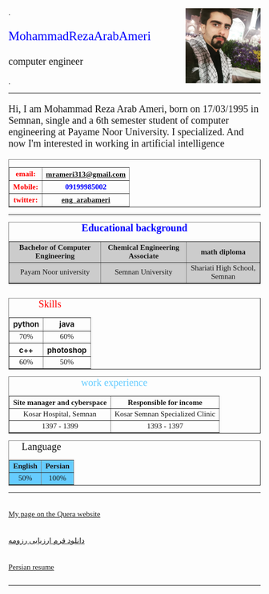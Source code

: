 <img dir="rtl" align="right" src="Rmage.png" width="150" height="150">
.
<p  style="color:  blue; font-family: Vazir; font-size: 25px;">MohammadRezaArabAmeri</p>
<p  style="font-family: Vazir; font-size: 20px;">computer engineer</p>
.
<hr/>
 <p style="font-family: Vazir; font-size: 20px;">
Hi, I am Mohammad Reza Arab Ameri, born on 17/03/1995 in Semnan, single and a 6th semester student of computer engineering at Payame Noor University. I specialized. And now I'm interested in working in artificial intelligence
</p>
 
 
<table width="400" border="1" cellspacing="2" cellpadding="2" style="text-align:center;" align="center">
<caption style="color:  blue; font-family: Vazir; font-size: 20px;">
</caption>
<tr> 

<th style="color:  red; font-family: Vazir; font-size: 15px;">email:</th>
<th><a href="https://mrameri313@gmail.com" style="font-family: Vazir; font-size: 15px;">mrameri313@gmail.com</a></th>
</tr> 
<tr>

<th style="color:  red; font-family: Vazir; font-size: 15px;"><b>Mobile:</b></th>
<th style="color:  blue; font-family: Vazir; font-size: 15px;">09199985002</th>
</tr>
<tr>

<th style="color:  red; font-family: Vazir; font-size: 15px;"><b>twitter:</b></th>
<th><a href="https://twitter.com/eng_arabameri" style="font-family: Vazir; font-size: 15px;">eng_arabameri</a></th>
</tr> 
</table>
<hr/>

<table border="1">
<caption style="color:  blue; font-family: Vazir; font-size: 20px;">
<b>Educational background</b>
</caption>
<colgroup style="background-color:#CCC"></colgroup>
<colgroup style="background-color:#CCC"></colgroup>
<colgroup style="background-color:#CCC"></colgroup>
<tr>
<th style="color:  block; font-family: Vazir; font-size: 15px;">Bachelor of Computer Engineering</th>
<th style="font-family: Vazir; font-size: 15px;">Chemical Engineering Associate</th>
<th style="font-family: Vazir; font-size: 15px;">math diploma</th>
</tr>
<tr>
<td style="text-align:center; font-family: Vazir; font-size: 15px;">Payam Noor university</td>
<td style="text-align:center; font-family: Vazir; font-size: 15px;">Semnan University</td>
<td style="text-align:center; font-family: Vazir; font-size: 15px;">Shariati High School, Semnan</td>
</tr>
</table>

<table border="1" align="left">
<caption style="color:  red; font-family: Vazir; font-size: 20px;">
Skills
</caption>
<tr>
<th style="font-size: 15px;">python</th>
<th style="font-size: 15px;">java</th>
</tr>
<tr>
<td style="text-align:center; font-family: Vazir; font-size: 15px;">70%</td>
<td style="text-align:center; font-family: Vazir; font-size: 15px;">60%</td>
</tr>
<tr>
<th style="font-size: 15px;">c++</th>
<th style="font-size: 15px;">photoshop</th>
</tr>
<tr>
<td style="text-align:center; font-family: Vazir; font-size: 15px;">60%</td>
<td style="text-align:center; font-family: Vazir; font-size: 15px;">50%</td>
</tr>
</table>

<table width="400" border="1" cellspacing="2" cellpadding="2" style="text-align:center;" align="center">
<caption style="color:  #6CF; font-family: Vazir; font-size: 20px;">
 work experience
</caption>
<tr>
<th style="font-family: Vazir; font-size: 15px;">Site manager and cyberspace</th>
<th style="font-family: Vazir; font-size: 15px;">Responsible for income</th>
</tr>
<tr>
<td style="text-align:center; font-family: Vazir; font-size: 15px;">Kosar Hospital, Semnan</td>
<td style="text-align:center; font-family: Vazir; font-size: 15px;">Kosar Semnan Specialized Clinic</td>
</tr>
<tr>
<td style="text-align:center; font-family: Vazir; font-size: 15px;">1397 - 1399</td>
<td style="text-align:center; font-family: Vazir; font-size: 15px;">1393 - 1397</td>
</tr>
</table>

<table border="1">
<caption style=" font-family: Vazir; font-size: 20px;">
Language
</caption>
<colgroup style="background-color:#6CF"></colgroup>
<colgroup style="background-color:#6CF"></colgroup>
<tr>
<th style="font-family: Vazir; font-size: 15px;">English</th>
<th style="font-family: Vazir; font-size: 15px;">Persian</th>
</tr>
<tr>
<td style="text-align:center; font-family: Vazir; font-size: 15px;">50%</td>
<td style="text-align:center; font-family: Vazir; font-size: 15px;">100%</td>
</tr>
</table>
 <hr/>
<p  style="font-family: Vazir; font-size: 25px;"><a href="https://quera.ir/profile/mrameri313" style="font-family: Vazir; font-size: 15px;">My page on the Quera website</a></p>
<p  style="font-family: Vazir; font-size: 25px;"><a href="MA_CV_CheckList_AR_3983 (1).pdf" style="font-family: Vazir; font-size: 15px;">دانلود فرم ارزیابی رزومه</a></p>
<p  style="font-family: Vazir; font-size: 25px;"><a href="https://mohammadrezaarabameri.github.io/resume/" style="font-family: Vazir; font-size: 15px;">Persian resume</a></p>
<hr/>
